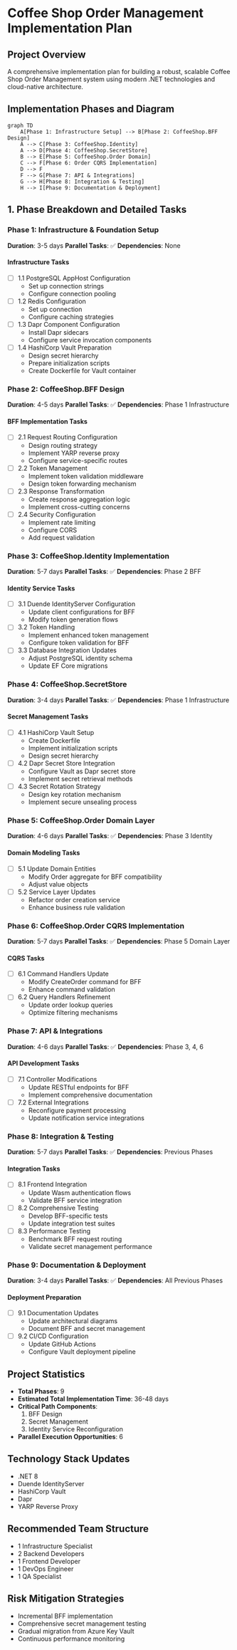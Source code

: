 # Coffee Shop Order Management Implementation Plan

## Project Overview
A comprehensive implementation plan for building a robust, scalable Coffee Shop Order Management system using modern .NET technologies and cloud-native architecture.

## Implementation Phases and Diagram

```mermaid
graph TD
    A[Phase 1: Infrastructure Setup] --> B[Phase 2: CoffeeShop.BFF Design]
    A --> C[Phase 3: CoffeeShop.Identity]
    A --> D[Phase 4: CoffeeShop.SecretStore]
    B --> E[Phase 5: CoffeeShop.Order Domain]
    C --> F[Phase 6: Order CQRS Implementation]
    D --> F
    F --> G[Phase 7: API & Integrations]
    G --> H[Phase 8: Integration & Testing]
    H --> I[Phase 9: Documentation & Deployment]
```

## 1. Phase Breakdown and Detailed Tasks

### Phase 1: Infrastructure & Foundation Setup
**Duration**: 3-5 days
**Parallel Tasks**: ✅
**Dependencies**: None

#### Infrastructure Tasks
- [ ] 1.1 PostgreSQL AppHost Configuration
  - Set up connection strings
  - Configure connection pooling
- [ ] 1.2 Redis Configuration
  - Set up connection
  - Configure caching strategies
- [ ] 1.3 Dapr Component Configuration
  - Install Dapr sidecars
  - Configure service invocation components
- [ ] 1.4 HashiCorp Vault Preparation
  - Design secret hierarchy
  - Prepare initialization scripts
  - Create Dockerfile for Vault container

### Phase 2: CoffeeShop.BFF Design
**Duration**: 4-5 days
**Parallel Tasks**: ✅
**Dependencies**: Phase 1 Infrastructure

#### BFF Implementation Tasks
- [ ] 2.1 Request Routing Configuration
  - Design routing strategy
  - Implement YARP reverse proxy
  - Configure service-specific routes
- [ ] 2.2 Token Management
  - Implement token validation middleware
  - Design token forwarding mechanism
- [ ] 2.3 Response Transformation
  - Create response aggregation logic
  - Implement cross-cutting concerns
- [ ] 2.4 Security Configuration
  - Implement rate limiting
  - Configure CORS
  - Add request validation

### Phase 3: CoffeeShop.Identity Implementation
**Duration**: 5-7 days
**Parallel Tasks**: ✅
**Dependencies**: Phase 2 BFF

#### Identity Service Tasks
- [ ] 3.1 Duende IdentityServer Configuration
  - Update client configurations for BFF
  - Modify token generation flows
- [ ] 3.2 Token Handling
  - Implement enhanced token management
  - Configure token validation for BFF
- [ ] 3.3 Database Integration Updates
  - Adjust PostgreSQL identity schema
  - Update EF Core migrations

### Phase 4: CoffeeShop.SecretStore
**Duration**: 3-4 days
**Parallel Tasks**: ✅
**Dependencies**: Phase 1 Infrastructure

#### Secret Management Tasks
- [ ] 4.1 HashiCorp Vault Setup
  - Create Dockerfile
  - Implement initialization scripts
  - Design secret hierarchy
- [ ] 4.2 Dapr Secret Store Integration
  - Configure Vault as Dapr secret store
  - Implement secret retrieval methods
- [ ] 4.3 Secret Rotation Strategy
  - Design key rotation mechanism
  - Implement secure unsealing process

### Phase 5: CoffeeShop.Order Domain Layer
**Duration**: 4-6 days
**Parallel Tasks**: ✅
**Dependencies**: Phase 3 Identity

#### Domain Modeling Tasks
- [ ] 5.1 Update Domain Entities
  - Modify Order aggregate for BFF compatibility
  - Adjust value objects
- [ ] 5.2 Service Layer Updates
  - Refactor order creation service
  - Enhance business rule validation

### Phase 6: CoffeeShop.Order CQRS Implementation
**Duration**: 5-7 days
**Parallel Tasks**: ✅
**Dependencies**: Phase 5 Domain Layer

#### CQRS Tasks
- [ ] 6.1 Command Handlers Update
  - Modify CreateOrder command for BFF
  - Enhance command validation
- [ ] 6.2 Query Handlers Refinement
  - Update order lookup queries
  - Optimize filtering mechanisms

### Phase 7: API & Integrations
**Duration**: 4-6 days
**Parallel Tasks**: ✅
**Dependencies**: Phase 3, 4, 6

#### API Development Tasks
- [ ] 7.1 Controller Modifications
  - Update RESTful endpoints for BFF
  - Implement comprehensive documentation
- [ ] 7.2 External Integrations
  - Reconfigure payment processing
  - Update notification service integrations

### Phase 8: Integration & Testing
**Duration**: 5-7 days
**Parallel Tasks**: ✅
**Dependencies**: Previous Phases

#### Integration Tasks
- [ ] 8.1 Frontend Integration
  - Update Wasm authentication flows
  - Validate BFF service integration
- [ ] 8.2 Comprehensive Testing
  - Develop BFF-specific tests
  - Update integration test suites
- [ ] 8.3 Performance Testing
  - Benchmark BFF request routing
  - Validate secret management performance

### Phase 9: Documentation & Deployment
**Duration**: 3-4 days
**Parallel Tasks**: ✅
**Dependencies**: All Previous Phases

#### Deployment Preparation
- [ ] 9.1 Documentation Updates
  - Update architectural diagrams
  - Document BFF and secret management
- [ ] 9.2 CI/CD Configuration
  - Update GitHub Actions
  - Configure Vault deployment pipeline

## Project Statistics
- **Total Phases**: 9
- **Estimated Total Implementation Time**: 36-48 days
- **Critical Path Components**:
  1. BFF Design
  2. Secret Management
  3. Identity Service Reconfiguration
- **Parallel Execution Opportunities**: 6

## Technology Stack Updates
- .NET 8
- Duende IdentityServer
- HashiCorp Vault
- Dapr
- YARP Reverse Proxy

## Recommended Team Structure
- 1 Infrastructure Specialist
- 2 Backend Developers
- 1 Frontend Developer
- 1 DevOps Engineer
- 1 QA Specialist

## Risk Mitigation Strategies
- Incremental BFF implementation
- Comprehensive secret management testing
- Gradual migration from Azure Key Vault
- Continuous performance monitoring